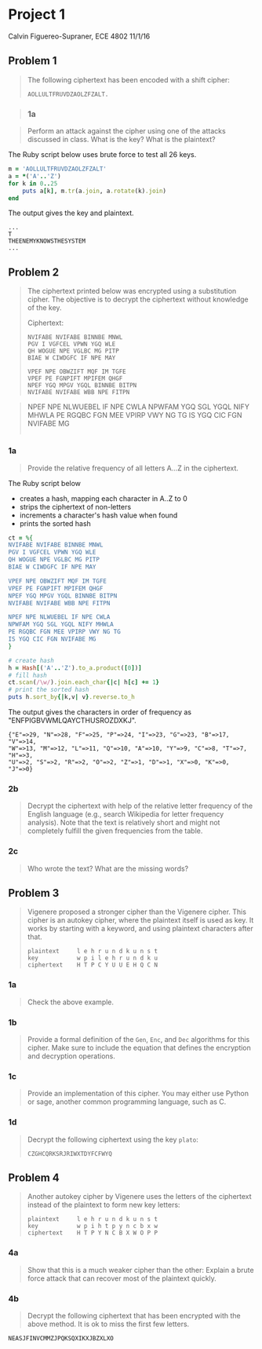 # Project 1

Calvin Figuereo-Supraner, ECE 4802 11/1/16

## Problem 1

> The following ciphertext has been encoded with a shift cipher:
>
> ```
> AOLLULTFRUVDZAOLZFZALT.
> ```

> ### 1a

> Perform an attack against the cipher using one of the attacks discussed in
> class. What is the key? What is the plaintext?

The Ruby script below uses brute force to test all 26 keys.

```ruby
m = 'AOLLULTFRUVDZAOLZFZALT'
a = *('A'..'Z')
for k in 0..25
    puts a[k], m.tr(a.join, a.rotate(k).join)
end
```

The output gives the key and plaintext.

```
...
T
THEENEMYKNOWSTHESYSTEM
...
```

## Problem 2

> The ciphertext printed below was encrypted using a substitution cipher. The
> objective is to decrypt the ciphertext without knowledge of the key.
>
> Ciphertext:
>
> ```
> NVIFABE NVIFABE BINNBE MNWL
> PGV I VGFCEL VPWN YGQ WLE
> QH WOGUE NPE VGLBC MG PITP
> BIAE W CIWDGFC IF NPE MAY
>
> VPEF NPE OBWZIFT MQF IM TGFE
> VPEF PE FGNPIFT MPIFEM QHGF
> NPEF YGQ MPGV YGQL BINNBE BITPN
> NVIFABE NVIFABE WBB NPE FITPN

> NPEF NPE NLWUEBEL IF NPE CWLA
> NPWFAM YGQ SGL YGQL NIFY MHWLA
> PE RGQBC FGN MEE VPIRP VWY NG TG
> IS YGQ CIC FGN NVIFABE MG
> ```

### 1a

> Provide the relative frequency of all letters A...Z in the ciphertext.

The Ruby script below
- creates a hash, mapping each character in A..Z to 0
- strips the ciphertext of non-letters
- increments a character's hash value when found
- prints the sorted hash

```ruby
ct = %{
NVIFABE NVIFABE BINNBE MNWL
PGV I VGFCEL VPWN YGQ WLE
QH WOGUE NPE VGLBC MG PITP
BIAE W CIWDGFC IF NPE MAY

VPEF NPE OBWZIFT MQF IM TGFE
VPEF PE FGNPIFT MPIFEM QHGF
NPEF YGQ MPGV YGQL BINNBE BITPN
NVIFABE NVIFABE WBB NPE FITPN

NPEF NPE NLWUEBEL IF NPE CWLA 
NPWFAM YGQ SGL YGQL NIFY MHWLA
PE RGQBC FGN MEE VPIRP VWY NG TG
IS YGQ CIC FGN NVIFABE MG
}

# create hash
h = Hash[('A'..'Z').to_a.product([0])]
# fill hash
ct.scan(/\w/).join.each_char{|c| h[c] += 1}
# print the sorted hash
puts h.sort_by{|k,v| v}.reverse.to_h

```

The output gives the characters in order of frequency as
"ENFPIGBVWMLQAYCTHUSROZDXKJ".

```
{"E"=>29, "N"=>28, "F"=>25, "P"=>24, "I"=>23, "G"=>23, "B"=>17, "V"=>14,
"W"=>13, "M"=>12, "L"=>11, "Q"=>10, "A"=>10, "Y"=>9, "C"=>8, "T"=>7, "H"=>3,
"U"=>2, "S"=>2, "R"=>2, "O"=>2, "Z"=>1, "D"=>1, "X"=>0, "K"=>0, "J"=>0}
```

### 2b

> Decrypt the ciphertext with help of the relative letter frequency of the
> English language (e.g., search Wikipedia for letter frequency analysis). Note
> that the text is relatively short and might not completely fulfill the given
> frequencies from the table.

### 2c

> Who wrote the text? What are the missing words?

## Problem 3

> Vigenere proposed a stronger cipher than the Vigenere cipher. This cipher is
> an autokey cipher, where the plaintext itself is used as key. It works by
> starting with a keyword, and using plaintext characters after that.
>
> ```
> plaintext     l e h r u n d k u n s t
> key           w p i l e h r u n d k u
> ciphertext    H T P C Y U U E H Q C N
> ```

### 1a

> Check the above example.

### 1b

> Provide a formal definition of the `Gen`, `Enc`, and `Dec` algorithms for
> this cipher. Make sure to include the equation that defines the encryption
> and decryption operations.

### 1c

> Provide an implementation of this cipher. You may either use Python or sage,
> another common programming language, such as C.

### 1d

> Decrypt the following ciphertext using the key `plato`:
>
> ```
> CZGHCQRKSRJRIWXTDYFCFWYQ
> ```

## Problem 4

> Another autokey cipher by Vigenere uses the letters of the ciphertext instead
> of the plaintext to form new key letters:
>
> ```
> plaintext     l e h r u n d k u n s t
> key           w p i h t p y n c b x w
> ciphertext    H T P Y N C B X W O P P
> ```

### 4a

> Show that this is a much weaker cipher than the other: Explain a brute force
> attack that can recover most of the plaintext quickly.

### 4b

> Decrypt the following ciphertext that has been encrypted with the above
> method. It is ok to miss the first few letters.

```
NEASJFINVCMMZJPQKSQXIKXJBZXLXO
```

